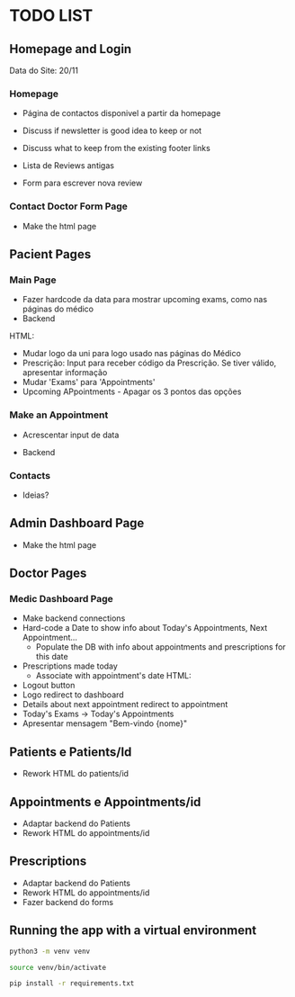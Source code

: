 # TODO LIST

## Homepage and Login

Data do Site: 20/11
### Homepage
- Página de contactos disponivel a partir da homepage
- Discuss if newsletter is good idea to keep or not 
- Discuss what to keep from the existing footer links


- Lista de Reviews antigas
- Form para escrever nova review

### Contact Doctor Form Page
- Make the html page


## Pacient Pages
### Main Page
- Fazer hardcode da data para mostrar upcoming exams, como nas páginas do médico
- Backend 

HTML:
- Mudar logo da uni para logo usado nas páginas do Médico
- Prescrição: Input para receber código da Prescrição. Se tiver válido, apresentar informação
- Mudar 'Exams' para 'Appointments'
- Upcoming APpointments - Apagar os 3 pontos das opções

### Make an Appointment
- Acrescentar input de data

- Backend

### Contacts
- Ideias?

## Admin Dashboard Page
- Make the html page


## Doctor Pages
### Medic Dashboard Page
- Make backend connections
- Hard-code a Date to show info about Today's Appointments, Next Appointment...
    - Populate the DB with info about appointments and prescriptions for this date
- Prescriptions made today
  - Associate with appointment's date
HTML:
- Logout button
- Logo redirect to dashboard
- Details about next appointment redirect to appointment
- Today's Exams -> Today's Appointments
- Apresentar mensagem "Bem-vindo {nome}"

## Patients e Patients/Id
- Rework HTML do patients/id

## Appointments e Appointments/id
- Adaptar backend do Patients
- Rework HTML do appointments/id

## Prescriptions
- Adaptar backend do Patients
- Rework HTML do appointments/id
- Fazer backend do forms

## Running the app with a virtual environment
```bash
python3 -m venv venv
```

```bash
source venv/bin/activate
```

```bash
pip install -r requirements.txt
```
